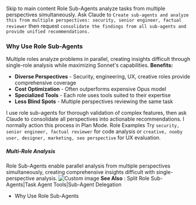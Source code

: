 Skip to main content
Role Sub-Agents analyze tasks from multiple perspectives simultaneously. Ask Claude to `Create sub-agents and analyze this from multiple perspectives: security, senior engineer, factual reviewer` then request `consolidate the findings from all sub-agents and provide unified recommendations.`
### Why Use Role Sub-Agents​
Multiple roles analyze problems in parallel, creating insights difficult through single-role analysis while maximizing Sonnet's capabilities.
**Benefits:**
  * **Diverse Perspectives** - Security, engineering, UX, creative roles provide comprehensive coverage
  * **Cost Optimization** - Often outperforms expensive Opus model
  * **Specialized Tools** - Each role uses tools suited to their expertise
  * **Less Blind Spots** - Multiple perspectives reviewing the same task


I use role sub-agents for thorough validation of complex features, then ask Claude to consolidate all perspectives into actionable recommendations. I normally action this process in Plan Mode.
Role Examples
Try `security, senior engineer, factual reviewer` for code analysis or `creative, nooby user, designer, marketing, seo perspective` for UX evaluation.
##### Multi-Role Analysis
Role Sub-Agents enable parallel analysis from multiple perspectives simultaneously, creating comprehensive insights difficult with single-perspective analysis.
![Custom image](https://www.claudelog.com/img/discovery/006.png)
**See Also** : Split Role Sub-Agents|Task Agent Tools|Sub-Agent Delegation
  * Why Use Role Sub-Agents


